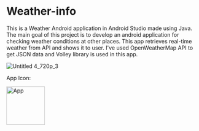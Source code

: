 # Weather-info

This is a  Weather Android application in Android Studio made using Java. The main goal of this project is to develop an android application for checking weather conditions at other places. This app retrieves real-time weather from API and shows it to user. I've used OpenWeatherMap API to get JSON data and Volley library is used in this app.

![Untitled 4_720p_3](https://user-images.githubusercontent.com/45752419/110280689-4112b600-8001-11eb-8f9e-152d5cfdc64b.gif)


App Icon:

<img align="center" alt="App" width="100" src="https://user-images.githubusercontent.com/45752419/110281017-ddd55380-8001-11eb-8381-ada1517a73d0.png">
